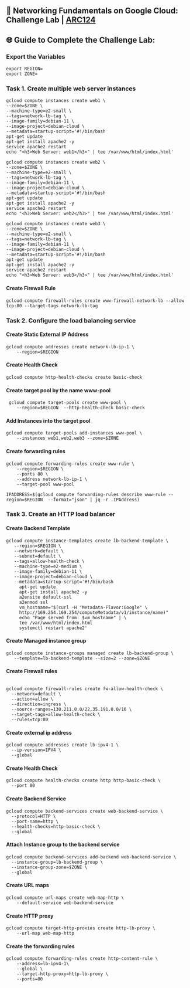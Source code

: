 ## 🚀 Networking Fundamentals on Google Cloud: Challenge Lab | [ARC124](https://partner.cloudskillsboost.google/catalog_lab/6528)

## 🌐 **Guide to Complete the Challenge Lab:**

### Export the Variables ###
```
export REGION=
export ZONE=
```
### Task 1. Create multiple web server instances ###
```
gcloud compute instances create web1 \
--zone=$ZONE \
--machine-type=e2-small \
--tags=network-lb-tag \
--image-family=debian-11 \
--image-project=debian-cloud \
--metadata=startup-script='#!/bin/bash
apt-get update
apt-get install apache2 -y
service apache2 restart
echo "<h3>Web Server: web1</h3>" | tee /var/www/html/index.html'
```
```
gcloud compute instances create web2 \
--zone=$ZONE \
--machine-type=e2-small \
--tags=network-lb-tag \
--image-family=debian-11 \
--image-project=debian-cloud \
--metadata=startup-script='#!/bin/bash
apt-get update
apt-get install apache2 -y
service apache2 restart
echo "<h3>Web Server: web2</h3>" | tee /var/www/html/index.html'
```
```
gcloud compute instances create web3 \
--zone=$ZONE \
--machine-type=e2-small \
--tags=network-lb-tag \
--image-family=debian-11 \
--image-project=debian-cloud \
--metadata=startup-script='#!/bin/bash
apt-get update
apt-get install apache2 -y
service apache2 restart
echo "<h3>Web Server: web3</h3>" | tee /var/www/html/index.html'
```
#### Create Firewall Rule ####
```
gcloud compute firewall-rules create www-firewall-network-lb --allow tcp:80 --target-tags network-lb-tag
```
### Task 2. Configure the load balancing service ###
#### Create Static External IP Address ####
```
gcloud compute addresses create network-lb-ip-1 \
    --region=$REGION
```
#### Create Health Check ####
```
gcloud compute http-health-checks create basic-check
```
#### Create target pool by the name www-pool ####
```
 gcloud compute target-pools create www-pool \
    --region=$REGION  --http-health-check basic-check
```
#### Add Instances into the target pool ####
```
gcloud compute target-pools add-instances www-pool \
    --instances web1,web2,web3 --zone=$ZONE
```
#### Create forwarding rules ####
```
gcloud compute forwarding-rules create www-rule \
    --region=$REGION \
    --ports 80 \
    --address network-lb-ip-1 \
    --target-pool www-pool
```
```
IPADDRESS=$(gcloud compute forwarding-rules describe www-rule --region=$REGION  --format="json" | jq -r .IPAddress)
```
### Task 3. Create an HTTP load balancer ###
#### Create Backend Template ####

```
gcloud compute instance-templates create lb-backend-template \
   --region=$REGION \
   --network=default \
   --subnet=default \
   --tags=allow-health-check \
   --machine-type=e2-medium \
   --image-family=debian-11 \
   --image-project=debian-cloud \
   --metadata=startup-script='#!/bin/bash
     apt-get update
     apt-get install apache2 -y
     a2ensite default-ssl
     a2enmod ssl
     vm_hostname="$(curl -H "Metadata-Flavor:Google" \
     http://169.254.169.254/computeMetadata/v1/instance/name)"
     echo "Page served from: $vm_hostname" | \
     tee /var/www/html/index.html
     systemctl restart apache2'
```
#### Create Managed instance group ####
```
gcloud compute instance-groups managed create lb-backend-group \
   --template=lb-backend-template --size=2 --zone=$ZONE 
```
#### Create Firewall rules ####
```

gcloud compute firewall-rules create fw-allow-health-check \
  --network=default \
  --action=allow \
  --direction=ingress \
  --source-ranges=130.211.0.0/22,35.191.0.0/16 \
  --target-tags=allow-health-check \
  --rules=tcp:80
```
#### Create external ip address ####
```
gcloud compute addresses create lb-ipv4-1 \
  --ip-version=IPV4 \
  --global

```
#### Create Health Check ####
```
gcloud compute health-checks create http http-basic-check \
  --port 80
```
#### Create Backend Service ####
```
gcloud compute backend-services create web-backend-service \
  --protocol=HTTP \
  --port-name=http \
  --health-checks=http-basic-check \
  --global

```
#### Attach Instance group to the backend service ####
```
gcloud compute backend-services add-backend web-backend-service \
  --instance-group=lb-backend-group \
  --instance-group-zone=$ZONE \
  --global

```
#### Create URL maps ####
```
gcloud compute url-maps create web-map-http \
    --default-service web-backend-service

```
#### Create HTTP proxy ####
```
gcloud compute target-http-proxies create http-lb-proxy \
    --url-map web-map-http

```
#### Create the forwarding rules ####
```
gcloud compute forwarding-rules create http-content-rule \
    --address=lb-ipv4-1\
    --global \
    --target-http-proxy=http-lb-proxy \
    --ports=80
```
